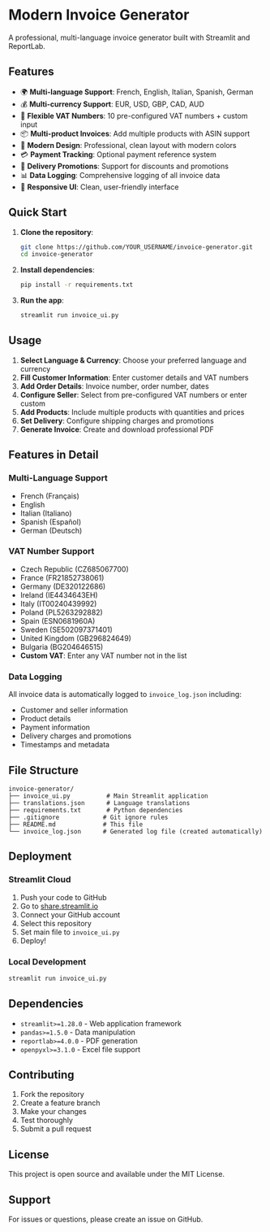 # Modern Invoice Generator

A professional, multi-language invoice generator built with Streamlit and ReportLab.

## Features

- 🌍 **Multi-language Support**: French, English, Italian, Spanish, German
- 💰 **Multi-currency Support**: EUR, USD, GBP, CAD, AUD
- 🏢 **Flexible VAT Numbers**: 10 pre-configured VAT numbers + custom input
- 📦 **Multi-product Invoices**: Add multiple products with ASIN support
- 🎨 **Modern Design**: Professional, clean layout with modern colors
- 💳 **Payment Tracking**: Optional payment reference system
- 🚚 **Delivery Promotions**: Support for discounts and promotions
- 📊 **Data Logging**: Comprehensive logging of all invoice data
- 📱 **Responsive UI**: Clean, user-friendly interface

## Quick Start

1. **Clone the repository**:
   ```bash
   git clone https://github.com/YOUR_USERNAME/invoice-generator.git
   cd invoice-generator
   ```

2. **Install dependencies**:
   ```bash
   pip install -r requirements.txt
   ```

3. **Run the app**:
   ```bash
   streamlit run invoice_ui.py
   ```

## Usage

1. **Select Language & Currency**: Choose your preferred language and currency
2. **Fill Customer Information**: Enter customer details and VAT numbers
3. **Add Order Details**: Invoice number, order number, dates
4. **Configure Seller**: Select from pre-configured VAT numbers or enter custom
5. **Add Products**: Include multiple products with quantities and prices
6. **Set Delivery**: Configure shipping charges and promotions
7. **Generate Invoice**: Create and download professional PDF

## Features in Detail

### Multi-Language Support
- French (Français)
- English
- Italian (Italiano)
- Spanish (Español)
- German (Deutsch)

### VAT Number Support
- Czech Republic (CZ685067700)
- France (FR21852738061)
- Germany (DE320122686)
- Ireland (IE4434643EH)
- Italy (IT00240439992)
- Poland (PL5263292882)
- Spain (ESN0681960A)
- Sweden (SE502097371401)
- United Kingdom (GB296824649)
- Bulgaria (BG204646515)
- **Custom VAT**: Enter any VAT number not in the list

### Data Logging
All invoice data is automatically logged to `invoice_log.json` including:
- Customer and seller information
- Product details
- Payment information
- Delivery charges and promotions
- Timestamps and metadata

## File Structure

```
invoice-generator/
├── invoice_ui.py          # Main Streamlit application
├── translations.json      # Language translations
├── requirements.txt       # Python dependencies
├── .gitignore            # Git ignore rules
├── README.md             # This file
└── invoice_log.json      # Generated log file (created automatically)
```

## Deployment

### Streamlit Cloud
1. Push your code to GitHub
2. Go to [share.streamlit.io](https://share.streamlit.io)
3. Connect your GitHub account
4. Select this repository
5. Set main file to `invoice_ui.py`
6. Deploy!

### Local Development
```bash
streamlit run invoice_ui.py
```

## Dependencies

- `streamlit>=1.28.0` - Web application framework
- `pandas>=1.5.0` - Data manipulation
- `reportlab>=4.0.0` - PDF generation
- `openpyxl>=3.1.0` - Excel file support

## Contributing

1. Fork the repository
2. Create a feature branch
3. Make your changes
4. Test thoroughly
5. Submit a pull request

## License

This project is open source and available under the MIT License.

## Support

For issues or questions, please create an issue on GitHub.

